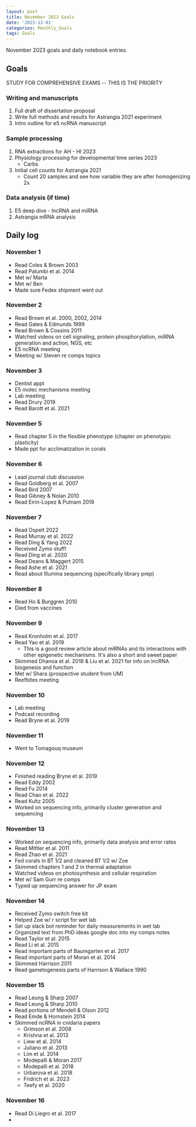```yaml
---
layout: post
title: November 2023 Goals
date: '2023-11-01'
categories: Monthly_Goals
tags: Goals
---
```


November 2023 goals and daily notebook entries. 

## Goals  

STUDY FOR COMPREHENSIVE EXAMS -- THIS IS THE PRIORITY 

### Writing and manuscripts 
              
1. Full draft of dissertation proposal
2. Write full methods and results for Astrangia 2021 experiment 
3. Intro outline for e5 ncRNA manuscript 

### Sample processing

1. RNA extractions for AH - HI 2023
2. Physiology processing for developmental time series 2023
	- Carbs
3. Initial cell counts for Astrangia 2021
	- Count 20 samples and see how variable they are after homogenizing 2x

### Data analysis (if time)
1. E5 deep dive - lncRNA and miRNA
2. Astrangia mRNA analysis 

## Daily log 

### November 1 
- Read Coles & Brown 2003 
- Read Palumbi et al. 2014
- Met w/ Marta 
- Met w/ Ben 
- Made sure Fedex shipment went out 

### November 2 
- Read Brown et al. 2000, 2002, 2014 
- Read Gates & Edmunds 1999
- Read Brown & Cossins 2011
- Watched videos on cell signaling, protein phosphorylation, miRNA generation and action, NGS, etc 
- E5 ncRNA meeting 
- Meeting w/ Steven re comps topics 

### November 3
- Dentist appt 
- E5 molec mechanisms meeting 
- Lab meeting 
- Read Drury 2019 
- Read Barott et al. 2021

### November 5
- Read chapter 5 in the flexible phenotype (chapter on phenotypic plasticity)
- Made ppt for acclimatization in corals 

### November 6 
- Lead journal club discussion 
- Read Goldberg et al. 2007 
- Read Bird 2007
- Read Gibney & Nolan 2010
- Read Eirin-Lopez & Putnam 2019

### November 7 
- Read Ospelt 2022
- Read Murray et al. 2022
- Read Ding & Yang 2022
- Received Zymo stuff! 
- Read Ding et al. 2020
- Read Deans & Maggert 2015
- Read Ashe et al. 2021
- Read about Illumina sequencing (specifically library prep)

### November 8 
- Read Ho & Burggren 2010 
- Died from vaccines 

### November 9 
- Read Kronholm et al. 2017 
- Read Yao et al. 2019	
	- This is a good review article about miRNAs and its interactions with other epigenetic mechanisms. It's also a short and sweet paper 
- Skimmed Dhanoa et al. 2018 & Liu et al. 2021 for info on lncRNA biogenesis and function 
- Met w/ Shara (prospective student from UM)
- Reefbites meeting 

### November 10 
- Lab meeting 
- Podcast recording 
- Read Bryne et al. 2019

### November 11
- Went to Tomagouq museum 

### November 12 
- Finished reading Bryne et al. 2019 
- Read Eddy 2002 
- Read Fu 2014 
- Read Chao et al. 2022
- Read Kultz 2005 
- Worked on sequencing info, primarily cluster generation and sequencing 

### November 13 
- Worked on sequencing info, primarily data analysis and error rates 
- Read Mittler et al. 2011
- Read Zhao et al. 2021
- Fed corals in BT 1/2 and cleaned BT 1/2 w/ Zoe 
- Skimmed chapters 1 and 2 in thermal adaptation 
- Watched videos on photosynthesis and cellular respiration 
- Met w/ Sam Gurr re comps 
- Typed up sequencing answer for JP exam 

### November 14
- Received Zymo switch free kit
- Helped Zoe w/ r script for wet lab 
- Set up slack bot reminder for daily measurements in wet lab
- Organized text from PhD ideas google doc into my comps notes 
- Read Taylor et al. 2015 
- Read Li et al. 2015
- Read important parts of Baumgarten et al. 2017 
- Read important parts of Moran et al. 2014
- Skimmed Harrison 2011
- Read gametogenesis parts of Harrison & Wallace 1990

### November 15 
- Read Leung & Sharp 2007 
- Read Leung & Sharp 2010 
- Read portions of Mendell & Olson 2012
- Read Emde & Hornstein 2014 
- Skimmed ncRNA in cnidaria papers 
	- Grimson et al. 2008
	- Krishna et al. 2013 
	- Liew et al. 2014
	- Juliano et al. 2013
	- Lim et al. 2014 
	- Modepalli & Moran 2017
	- Modepalli et al. 2018
	- Urbarova et al. 2018
	- Fridrich et al. 2023
	- Teefy et al. 2020

### November 16 
- Read Di Liegro et al. 2017 
- 